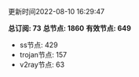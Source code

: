 更新时间2022-08-10 16:29:47

**总订阅: 73**
**总节点: 1860**
**有效节点: 649**
- ss节点: 429
- trojan节点: 157
- v2ray节点: 63
